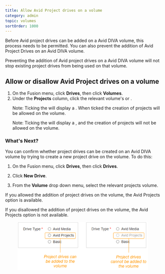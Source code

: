 ```yaml
---
title: Allow Avid Project drives on a volume
category: admin
topic: volumes
sortOrder: 1000
---
```


Before Avid project drives can be added on a Avid DIVA volume, this process needs to be permitted. You can also prevent the addition of Avid Project Drives on an Avid DIVA volume.

Preventing the addition of Avid project drives on a Avid DIVA volume will not stop existing project drives from being used on that volume.

## Allow or disallow Avid Project drives on a volume

<ol>

  <li>On the Fusion menu, click <strong>Drives</strong>, then click <strong>Volumes</strong>.</li>

  <li>
    Under the <strong>Projects</strong> column, click the relevant volume's <i class="fa fa-times"></i> or <i class="fa fa-check"></i>.
    <p class="note">Note: Ticking the <i class="fa fa-times"></i> will display a <i class="fa fa-check"></i>. When ticked the creation of projects will be allowed on the volume.</p>
    <p class="note">Note: Ticking the <i class="fa fa-check"></i> will display a <i class="fa fa-times"></i>, and the creation of projects will not be allowed on the volume.</p>
  </li>
</ol>

### What's Next?

You can confirm whether project drives can be created on an Avid DIVA volume by trying to create a new project drive on the volume. To do this:

1. On the Fusion menu, click **Drives**, then click **Drives**.

2. Click **New Drive**.

3. From the **Volume** drop down menu, select the relevant projects volume.

If you allowed the addition of project drives on the volume, the Avid Projects option is available.

If you disallowed the addition of project drives on the volume, the Avid Projects option is not available.

<figure>
  <img src="/images/v2/fusion/project-drives.png"/>
</figure>

